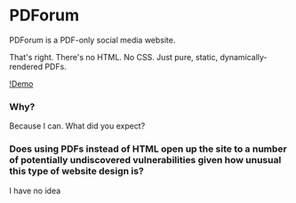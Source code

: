 # PDForum

PDForum is a PDF-only social media website.

That's right. There's no HTML. No CSS. Just pure, static, dynamically-rendered PDFs.

[!Demo](https://github.com/GoldenStack/pdforum/blob/master/demo.gif)

### Why?

Because I can. What did you expect?

### Does using PDFs instead of HTML open up the site to a number of potentially undiscovered vulnerabilities given how unusual this type of website design is?

I have no idea